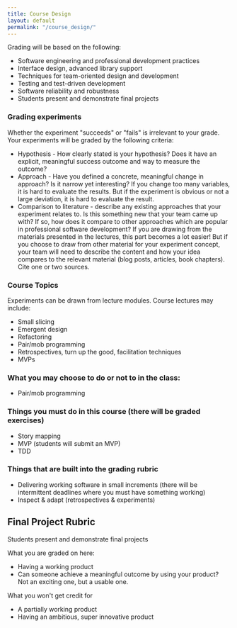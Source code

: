 ```yaml
---
title: Course Design
layout: default
permalink: "/course_design/"
---
```


Grading will be based on the following:

* Software engineering and professional development practices
* Interface design, advanced library support
* Techniques for team-oriented design and development
* Testing and test-driven development
* Software reliability and robustness
* Students present and demonstrate final projects


### Grading experiments

Whether the experiment "succeeds" or "fails" is irrelevant to your grade.
Your experiments will be graded by the following criteria:

* Hypothesis - How clearly stated is your hypothesis? Does it have an explicit, meaningful success outcome and way to measure the outcome?
* Approach - Have you defined a concrete, meaningful change in approach? Is it narrow yet interesting? If you change too many variables, it is hard to evaluate the results. But if the experiment is obvious or not a large deviation, it is hard to evaluate the result.
* Comparison to literature - describe any existing approaches that your experiment relates to. Is this something new that your team came up with? If so, how does it compare to other approaches which are popular in professional software development? If you are drawing from the materials presented in the lectures, this part becomes a lot easier! But if you choose to draw from other material for your experiment concept, your team will need to describe the content and how your idea compares to the relevant material (blog posts, articles, book chapters). Cite one or two sources.

### Course Topics

Experiments can be drawn from lecture modules. Course lectures may include:
* Small slicing
* Emergent design
* Refactoring
* Pair/mob programming
* Retrospectives, turn up the good, facilitation techniques
* MVPs

### What you may choose to do or not to in the class:
* Pair/mob programming

### Things you must do in this course (there will be graded exercises)
* Story mapping
* MVP (students will submit an MVP)
* TDD

### Things that are built into the grading rubric
* Delivering working software in small increments (there will be intermittent deadlines where you must have something working)
* Inspect & adapt (retrospectives & experiments)



## Final Project Rubric
Students present and demonstrate final projects

What you are graded on here:
* Having a working product
* Can someone achieve a meaningful outcome by using your product? Not an exciting one, but a usable one.



What you won't get credit for
* A partially working product
* Having an ambitious, super innovative product
